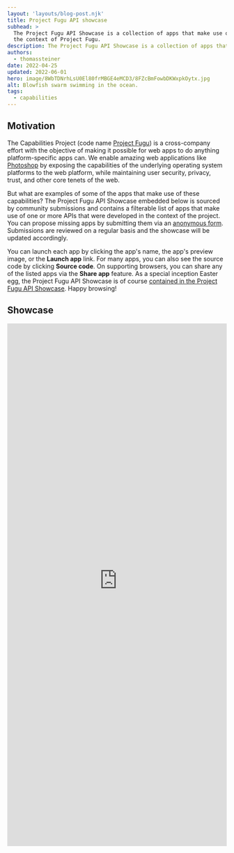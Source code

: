 ```yaml
---
layout: 'layouts/blog-post.njk'
title: Project Fugu API showcase
subhead: >
  The Project Fugu API Showcase is a collection of apps that make use of APIs that were conceived in
  the context of Project Fugu.
description: The Project Fugu API Showcase is a collection of apps that use APIs created in the context of Project Fugu.
authors:
  - thomassteiner
date: 2022-04-25
updated: 2022-06-01
hero: image/8WbTDNrhLsU0El80frMBGE4eMCD3/8FZcBmFowbDKWxpkOytx.jpg
alt: Blowfish swarm swimming in the ocean.
tags:
  - capabilities
---
```


## Motivation

The Capabilities Project (code name [Project Fugu](/blog/fugu-status/)) is a cross-company effort
with the objective of making it possible for web apps to do anything platform-specific apps can. We
enable amazing web applications like [Photoshop](https://web.dev/ps-on-the-web/) by exposing the
capabilities of the underlying operating system platforms to the web platform, while maintaining
user security, privacy, trust, and other core tenets of the web.

But what are examples of some of the apps that make use of these capabilities? The Project Fugu API
Showcase embedded below is sourced by community submissions and contains a filterable list of apps
that make use of one or more APIs that were developed in the context of the project. You can propose
missing apps by submitting them via an
[anonymous form](https://docs.google.com/forms/d/e/1FAIpQLScNd1rClbmFWh6FcMmjUNrwg9RLz8Jk4BkHz_-EOpmkVd_-9g/viewform).
Submissions are reviewed on a regular basis and the showcase will be updated accordingly.

You can launch each app by clicking the app's name, the app's preview image, or the **Launch app**
link. For many apps, you can also see the source code by clicking **Source code**. On supporting
browsers, you can share any of the listed apps via the **Share app** feature. As a special inception
Easter egg, the Project Fugu API Showcase is of course
<a href="/blog/fugu-showcase/#developer.chrome.com!blog!fugu-showcase" target="_blank">contained
in the Project Fugu API Showcase</a>. Happy browsing!

## Showcase

<div class="showcase-container" style="width: 100%">
  <iframe
    title="Fugu showcase"
    name="showcase"
    style="min-height: 1200px;width: 100%;border: solid 1px var(--color-hairline);"
    src="https://googlechromelabs.github.io/fugu-showcase/data/"
    allow="web-share; clipboard-write; clipboard"
    onload="this.contentWindow.postMessage({hash:location.hash.substr(1),search:location.search.substr(1)},'*');"
  ></iframe>
</div>

<!-- TODO: @tomayac
  Remove this inline script once a stand-alone has been implemented.
-->
<script>
  const SHOWCASE_URL = 'https://googlechromelabs.github.io/fugu-showcase/data/';
  window.addEventListener('message', (event) => {
    if (event.origin !== new URL(SHOWCASE_URL).origin) {
      return;
    }
    const url = new URL(window.location);
    if ('search' in event.data) {
      const key = 'api';
      if (event.data.search) {
        const params = new URLSearchParams(event.data.search);
        const value = params.get(key);
        url.searchParams.set(key, value);
        url.hash = '';
      } else {
        url.searchParams.delete(key);
      }
    }
    if ('hash' in event.data) {
      url.hash = event.data.hash;
    }
    window.history.pushState({}, '', url);
  });
</script>
